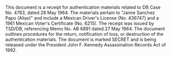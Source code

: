 This document is a receipt for authentication materials related to DB Case No. 4763, dated 28 May 1964. The materials pertain to "Jaime Sanchez Papo (Alias)" and include a Mexican Driver's License (No. 436747) and a 1961 Mexican Voter's Certificate (No. 6215). The receipt was issued by TSD/DB, referencing Memo No. AB 6891 dated 27 May 1964. The document outlines procedures for the return, notification of loss, or destruction of the authentication materials. The document is marked SECRET and is being released under the President John F. Kennedy Assassination Records Act of 1992.
